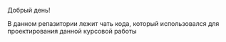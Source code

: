 Добрый день!

В данном репазитории лежит чать кода, который использовался для проектирования данной курсовой работы
